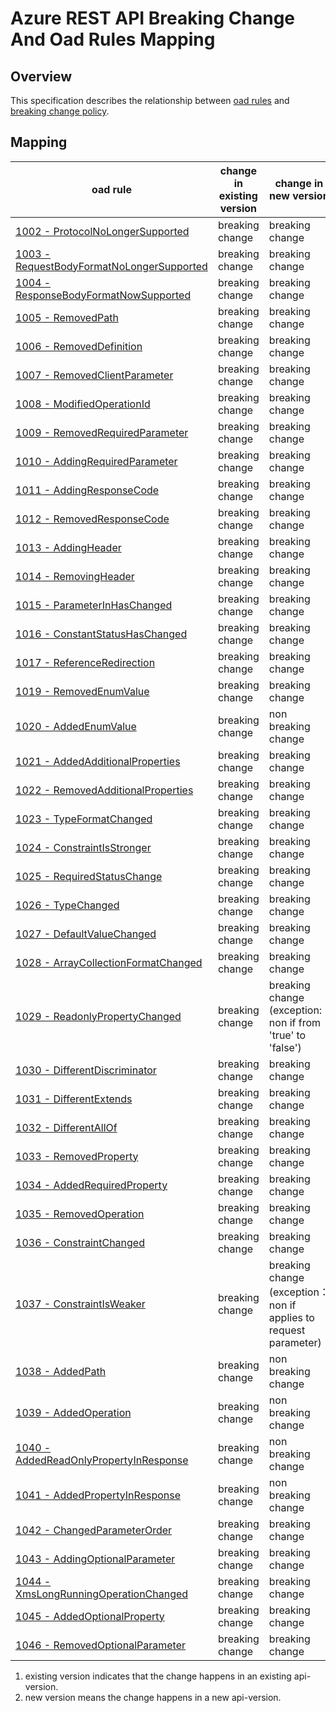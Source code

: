 # Azure REST API Breaking Change And Oad Rules Mapping

## Overview
This specification describes the relationship between [oad rules](https://github.com/Azure/openapi-diff/tree/main/docs) and [breaking change policy](https://aka.ms/AzBreakingChangesPolicy).

## Mapping

| oad rule | change in existing version  | change in new version 
|---|---|---|
|[1002 - ProtocolNoLongerSupported](https://github.com/Azure/openapi-diff/blob/main/docs/rules/1002.md) | breaking change | breaking change |
|[1003 - RequestBodyFormatNoLongerSupported](https://github.com/Azure/openapi-diff/blob/main/docs/rules/1003.md) | breaking change | breaking change |
|[1004 - ResponseBodyFormatNowSupported](https://github.com/Azure/openapi-diff/blob/main/docs/rules/1004.md) | breaking change | breaking change |
|[1005 - RemovedPath](https://github.com/Azure/openapi-diff/blob/main/docs/rules/1005.md) | breaking change | breaking change |
|[1006 - RemovedDefinition](https://github.com/Azure/openapi-diff/blob/main/docs/rules/1006.md) | breaking change | breaking change |
|[1007 - RemovedClientParameter](https://github.com/Azure/openapi-diff/blob/main/docs/rules/1007.md) | breaking change | breaking change |
|[1008 - ModifiedOperationId](https://github.com/Azure/openapi-diff/blob/main/docs/rules/1008.md) | breaking change | breaking change |
|[1009 - RemovedRequiredParameter](https://github.com/Azure/openapi-diff/blob/main/docs/rules/1009.md) | breaking change | breaking change |
|[1010 - AddingRequiredParameter](https://github.com/Azure/openapi-diff/blob/main/docs/rules/1010.md) | breaking change | breaking change |
|[1011 - AddingResponseCode](https://github.com/Azure/openapi-diff/blob/main/docs/rules/1011.md) | breaking change | breaking change |
|[1012 - RemovedResponseCode](https://github.com/Azure/openapi-diff/blob/main/docs/rules/1012.md) | breaking change | breaking change |
|[1013 - AddingHeader](https://github.com/Azure/openapi-diff/blob/main/docs/rules/1013.md) | breaking change | breaking change |
|[1014 - RemovingHeader](https://github.com/Azure/openapi-diff/blob/main/docs/rules/1014.md) | breaking change | breaking change |
|[1015 - ParameterInHasChanged](https://github.com/Azure/openapi-diff/blob/main/docs/rules/1015.md) | breaking change | breaking change |
|[1016 - ConstantStatusHasChanged](https://github.com/Azure/openapi-diff/blob/main/docs/rules/1016.md) | breaking change | breaking change |
|[1017 - ReferenceRedirection](https://github.com/Azure/openapi-diff/blob/main/docs/rules/1017.md) | breaking change | breaking change |
|[1019 - RemovedEnumValue](https://github.com/Azure/openapi-diff/blob/main/docs/rules/1019.md) | breaking change | breaking change |
|[1020 - AddedEnumValue](https://github.com/Azure/openapi-diff/blob/main/docs/rules/1020.md) | breaking change | non breaking change |
|[1021 - AddedAdditionalProperties](https://github.com/Azure/openapi-diff/blob/main/docs/rules/1021.md) | breaking change | breaking change |
|[1022 - RemovedAdditionalProperties](https://github.com/Azure/openapi-diff/blob/main/docs/rules/1022.md) | breaking change | breaking change |
|[1023 - TypeFormatChanged](https://github.com/Azure/openapi-diff/blob/main/docs/rules/1023.md) | breaking change | breaking change |
|[1024 - ConstraintIsStronger](https://github.com/Azure/openapi-diff/blob/main/docs/rules/1024.md) | breaking change | breaking change |
|[1025 - RequiredStatusChange](https://github.com/Azure/openapi-diff/blob/main/docs/rules/1025.md) | breaking change | breaking change |
|[1026 - TypeChanged](https://github.com/Azure/openapi-diff/blob/main/docs/rules/1026.md) | breaking change | breaking change |
|[1027 - DefaultValueChanged](https://github.com/Azure/openapi-diff/blob/main/docs/rules/1027.md) | breaking change | breaking change |
|[1028 - ArrayCollectionFormatChanged](https://github.com/Azure/openapi-diff/blob/main/docs/rules/1028.md) | breaking change | breaking change |
|[1029 - ReadonlyPropertyChanged](https://github.com/Azure/openapi-diff/blob/main/docs/rules/1029.md) | breaking change | breaking change (exception: non if from 'true' to 'false')|
|[1030 - DifferentDiscriminator](https://github.com/Azure/openapi-diff/blob/main/docs/rules/1030.md) | breaking change | breaking change |
|[1031 - DifferentExtends](https://github.com/Azure/openapi-diff/blob/main/docs/rules/1031.md) | breaking change | breaking change |
|[1032 - DifferentAllOf](https://github.com/Azure/openapi-diff/blob/main/docs/rules/1032.md) | breaking change | breaking change |
|[1033 - RemovedProperty](https://github.com/Azure/openapi-diff/blob/main/docs/rules/1033.md) | breaking change | breaking change |
|[1034 - AddedRequiredProperty](https://github.com/Azure/openapi-diff/blob/main/docs/rules/1034.md) | breaking change | breaking change |
|[1035 - RemovedOperation](https://github.com/Azure/openapi-diff/blob/main/docs/rules/1035.md) | breaking change | breaking change |
|[1036 - ConstraintChanged](https://github.com/Azure/openapi-diff/blob/main/docs/rules/1036.md) | breaking change | breaking change |
|[1037 - ConstraintIsWeaker](https://github.com/Azure/openapi-diff/blob/main/docs/rules/1037.md) | breaking change | breaking change (exception：non if applies to request parameter) |
|[1038 - AddedPath](https://github.com/Azure/openapi-diff/blob/main/docs/rules/1038.md) | breaking change | non breaking change |
|[1039 - AddedOperation](https://github.com/Azure/openapi-diff/blob/main/docs/rules/1039.md) | breaking change | non breaking change |
|[1040 - AddedReadOnlyPropertyInResponse](https://github.com/Azure/openapi-diff/blob/main/docs/rules/1040.md) | breaking change | non breaking change |
|[1041 - AddedPropertyInResponse](https://github.com/Azure/openapi-diff/blob/main/docs/rules/1041.md) | breaking change |non breaking change |
|[1042 - ChangedParameterOrder](https://github.com/Azure/openapi-diff/blob/main/docs/rules/1042.md) | breaking change | breaking change |
|[1043 - AddingOptionalParameter](https://github.com/Azure/openapi-diff/blob/main/docs/rules/1043.md) | breaking change | breaking change |
|[1044 - XmsLongRunningOperationChanged](https://github.com/Azure/openapi-diff/blob/main/docs/rules/1044.md) | breaking change | breaking change |
|[1045 - AddedOptionalProperty](https://github.com/Azure/openapi-diff/blob/main/docs/rules/1045.md) | breaking change | breaking change |
|[1046 - RemovedOptionalParameter](https://github.com/Azure/openapi-diff/blob/main/docs/rules/1046.md) | breaking change | breaking change |

1) existing version indicates that the change happens in an existing api-version.
2) new version means the change happens in a new api-version.